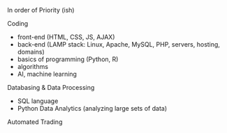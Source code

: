 
In order of Priority (ish)

Coding
- front-end (HTML, CSS, JS, AJAX)
- back-end (LAMP stack: Linux, Apache, MySQL, PHP, servers, hosting, domains)
- basics of programming (Python, R) 
- algorithms
- AI, machine learning

Databasing & Data Processing
- SQL language
- Python Data Analytics (analyzing large sets of data)

Automated Trading


